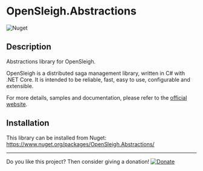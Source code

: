 # OpenSleigh.Abstractions
![Nuget](https://img.shields.io/nuget/v/OpenSleigh.Abstractions?style=plastic)

## Description
Abstractions library for OpenSleigh.

OpenSleigh is a distributed saga management library, written in C# with .NET Core. 
It is intended to be reliable, fast, easy to use, configurable and extensible.

For more details, samples and documentation, please refer to the [official website](https://www.opensleigh.net/).

## Installation
This library can be installed from Nuget: https://www.nuget.org/packages/OpenSleigh.Abstractions/

---

Do you like this project? Then consider giving a donation! [![Donate](https://img.shields.io/badge/Donate-PayPal-green.svg)](https://www.paypal.com/donate?business=9F94U4GWN7YS6&currency_code=CAD&item_name=OpenSleigh)